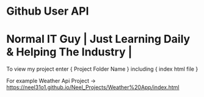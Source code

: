 # Github User API
# Normal IT Guy | Just Learning Daily & Helping The Industry |

To view my project enter { Project Folder Name } including { index html file }

For example 
  Weather Api Project -> https://neel31o1.github.io/Neel_Projects/Weather%20App/index.html



